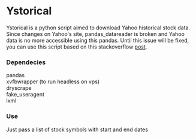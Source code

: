 # Ystorical

Ystorical is a python script aimed to download Yahoo historical stock data.
Since changes on Yahoo's site, pandas_datareader is broken and Yahoo data is no more accessible using this pandas. Until this issue will be fixed, you can use this script based on this stackoverflow [post](https://stackoverflow.com/questions/44045158/python-pandas-datareader-no-longer-works-for-yahoo-finance-changed-url). 

### Dependecies
pandas  
xvfbwrapper (to run headless on vps)  
dryscrape  
fake_useragent  
lxml  

### Use
Just pass a list of stock symbols with start and end dates  

